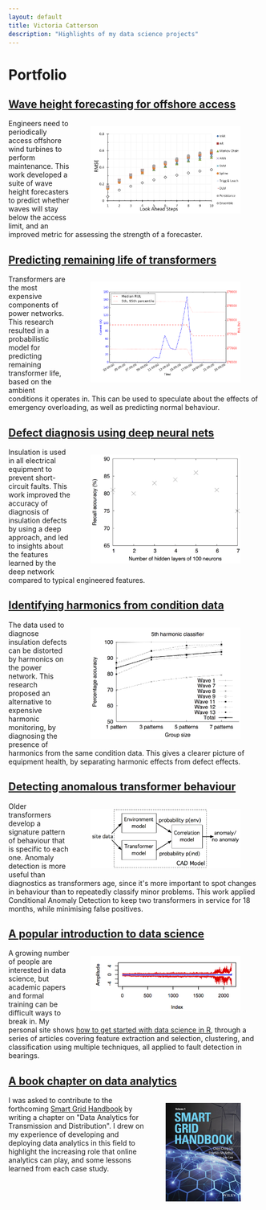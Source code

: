 ```yaml
---
layout: default
title: Victoria Catterson
description: "Highlights of my data science projects"
---
```


# Portfolio

## [Wave height forecasting for offshore access][waveheight]

<div style="float: right">
<figure>
<img src="/portfolio/assets/RMSE.png" alt="Wave height accuracy" width="300px">
</figure>
</div>

<div style="float: auto">
Engineers need to periodically access offshore wind turbines to perform maintenance. This work developed a suite of wave height forecasters to predict whether waves will stay below the access limit, and an improved metric for assessing the strength of a forecaster.
</div>

[waveheight]:   /portfolio/waveheight.html

## [Predicting remaining life of transformers][transformers]

<div style="float: right">
<figure>
<img src="/portfolio/assets/txoverload.png" alt="Transformer life prediction" width="300px">
</figure>
</div>

<div style="float: auto">
Transformers are the most expensive components of power networks. This
research resulted in a probabilistic model for predicting remaining
transformer life, based on the ambient conditions it operates in. This can
be used to speculate about the effects of emergency overloading, as well as
predicting normal behaviour.
</div>

[transformers]: /portfolio/transformers.html

## [Defect diagnosis using deep neural nets][dnns]

<div style="float: right">
<figure>
<img src="/portfolio/assets/numlayers.png" alt="DNN accuracy" width="300px">
</figure>
</div>

<div style="float: auto">
Insulation is used in all electrical equipment to prevent short-circuit
faults. This work improved the accuracy of diagnosis of insulation defects
by using a deep approach, and led to insights about the features learned by
the deep network compared to typical engineered features.
</div>

[dnns]:         /portfolio/dnns.html

## [Identifying harmonics from condition data][harmonics]

<div style="float: right">
<figure>
<img src="/portfolio/assets/harmonicbatch.png" alt="Harmonics accuracy" width="300px">
</figure>
</div>

<div style="float: auto">
The data used to diagnose insulation defects can be distorted by harmonics
on the power network. This research proposed an alternative to expensive
harmonic monitoring, by diagnosing the presence of harmonics from the same
condition data. This gives a clearer picture of equipment health, by
separating harmonic effects from defect effects.
</div>

[harmonics]:    /portfolio/harmonics.html

## [Detecting anomalous transformer behaviour][cad]

<div style="float: right">
<figure>
<img src="/portfolio/assets/CAD_arch.png" alt="CAD block diagram" width="300px">
</figure>
</div>

<div style="float: auto">
Older transformers develop a signature pattern of behaviour that is specific
to each one. Anomaly detection is more useful than diagnostics as
transformers age, since it's more important to spot changes in behaviour
than to repeatedly classify minor problems. This work applied Conditional
Anomaly Detection to keep two transformers in service for 18 months, while
minimising false positives.
</div>

[cad]:          /portfolio/cad.html

## [A popular introduction to data science][cowlet]

<div style="float: right">
<figure>
<img src="/portfolio/assets/quantile.png" alt="Bearing features" width="300px">
</figure>
</div>

<div style="float: auto">
A growing number of people are interested in data science, but academic
papers and formal training can be difficult ways to break in. My personal
site shows <a href="http://cowlet.org">how to get started with data science
in R</a>, through a series of articles covering feature extraction and
selection, clustering, and classification using multiple techniques, all
applied to fault detection in bearings.
</div>

[cowlet]:       /index.html

## [A book chapter on data analytics][sghandbook]

<div style="float: right">
<figure>
<img src="/portfolio/assets/sgh_cover.jpg" alt="Book cover" width="150px">
</figure>
</div>

<div style="float: auto">
I was asked to contribute to the forthcoming <a
href="http://eu.wiley.com/WileyCDA/WileyTitle/productCd-1118755480.html">Smart
Grid Handbook</a> by writing a chapter on "Data Analytics for Transmission
and Distribution". I drew on my experience of developing and deploying data
analytics in this field to highlight the increasing role that online
analytics can play, and some lessons learned from each case study.
</div>

[sghandbook]:   http://eu.wiley.com/WileyCDA/WileyTitle/productCd-1118755480.html

